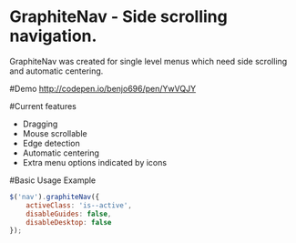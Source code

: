 # GraphiteNav - Side scrolling navigation.
GraphiteNav was created for single level menus which need side scrolling and automatic centering.

#Demo
http://codepen.io/benjo696/pen/YwVQJY

#Current features
- Dragging
- Mouse scrollable
- Edge detection
- Automatic centering
- Extra menu options indicated by icons

#Basic Usage Example
```js
$('nav').graphiteNav({
    activeClass: 'is--active',
    disableGuides: false,
    disableDesktop: false
});
```